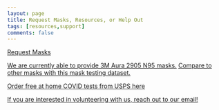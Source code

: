 ```yaml
---
layout: page
title: Request Masks, Resources, or Help Out
tags: [resources,support]
comments: false
---
```


[Request Masks](https://cryptpad.fr/form/#/2/form/view/Q3WD4eZv02IiFJL1LAFj3-tJYtOKkDaIGXxPH96eZ6U/)

[We are currently able to provide 3M Aura 2905 N95 masks.](https://www.3m.com/3M/en_US/p/d/b00051022/) [Compare to other masks with this mask testing dataset.](https://docs.google.com/spreadsheets/d/1M0mdNLpTWEGcluK6hh5LjjcFixwmOG853Ff45d3O-L0)

[Order free at home COVID tests from USPS here](https://covidtests.gov/)

[If you are interested in volunteering with us, reach out to our email!](mailto:greenvillescmaskbloc@proton.me)
